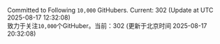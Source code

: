 Committed to Following `10,000` GitHubers. Current: <!-- FOLLOWING_COUNT -->302<!-- FOLLOWING_COUNT --> (Update at UTC <!-- LAST_UPDATED -->2025-08-17 12:32:08<!-- LAST_UPDATED -->)<br>
致力于关注`10,000`个GitHuber。当前：<!-- FOLLOWING_COUNT -->302<!-- FOLLOWING_COUNT --> (更新于北京时间 <!-- LAST_UPDATED_CST -->2025-08-17 20:32:08<!-- LAST_UPDATED_CST -->)
